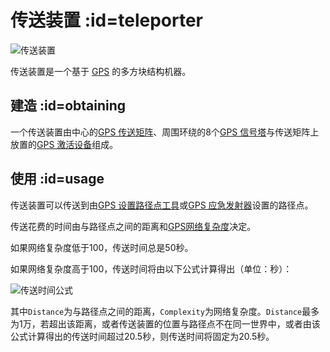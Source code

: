 # 传送装置 :id=teleporter

![传送装置](https://cdn.jsdelivr.net/gh/Slimefun/Wiki@master/images/Teleporter.png 'size=50%')

传送装置是一个基于 [GPS](/GPS) 的多方块结构机器。

## 建造 :id=obtaining

一个传送装置由中心的[GPS 传送矩阵](/GPS-Teleporter-Matrix)、周围环绕的8个[GPS 信号塔](/GPS-Teleporter-Pylon)与传送矩阵上放置的[GPS 激活设备](/GPS-Activation-Device)组成。

## 使用 :id=usage

传送装置可以传送到由[GPS 设置路径点工具](/GPS-Marker-Tool)或[GPS 应急发射器](/GPS-Emergency-Transmitter)设置的路径点。

传送花费的时间由与路径点之间的距离和[GPS网络复杂度](/GPS-Transmitter)决定。

如果网络复杂度低于100，传送时间总是50秒。

如果网络复杂度高于100，传送时间将由以下公式计算得出（单位：秒）：

![传送时间公式](https://cdn.jsdelivr.net/gh/Slimefun/Wiki@master/images/TeleportEquation.png)

其中`Distance`为与路径点之间的距离，`Complexity`为网络复杂度。`Distance`最多为1万，若超出该距离，或者传送装置的位置与路径点不在同一世界中，或者由该公式计算得出的传送时间超过20.5秒，则传送时间将固定为20.5秒。

